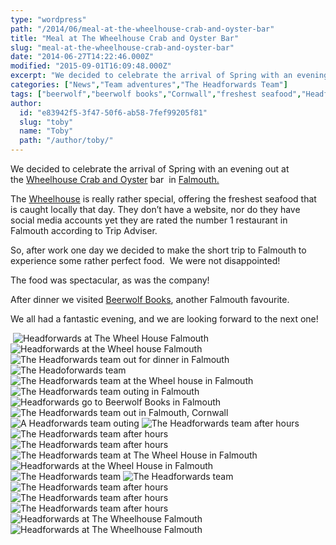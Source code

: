 ```yaml
---
type: "wordpress"
path: "/2014/06/meal-at-the-wheelhouse-crab-and-oyster-bar"
title: "Meal at The Wheelhouse Crab and Oyster Bar"
slug: "meal-at-the-wheelhouse-crab-and-oyster-bar"
date: "2014-06-27T14:22:46.000Z"
modified: "2015-09-01T16:09:48.000Z"
excerpt: "We decided to celebrate the arrival of Spring with an evening out at the Wheelhouse Crab and Oyster bar  in Falmouth. The Wheelhouse is really rather special, offering the freshest seafood that is caught locally that day. They don’t have a website, nor do they have social media accounts yet they are rated the number 1 restaurant in Falmouth …"
categories: ["News","Team adventures","The Headforwards Team"]
tags: ["beerwolf","beerwolf books","Cornwall","freshest seafood","Headforwards","seafood","Software Cornwall","team outings","the wheel house","the wheelhouse","the wheelhouse crab and oyster bar"]
author:
  id: "e83942f5-3f47-50f6-ab58-7fef99205f81"
  slug: "toby"
  name: "Toby"
  path: "/author/toby/"
---
```

We decided to celebrate the arrival of Spring with an evening out at the [Wheelhouse Crab and Oyster](http://www.tripadvisor.co.uk/Restaurant_Review-g186235-d1734677-Reviews-The_Wheel_House-Falmouth_Cornwall_England.html) bar  in [Falmouth.](http://www.falmouth.co.uk/)

The [Wheelhouse](http://www.cornishguardian.co.uk/Lee-Trewhela-ruins-Wheelhouse-s-word-mouth-rule/story-15243269-detail/story.html) is really rather special, offering the freshest seafood that is caught locally that day. They don’t have a website, nor do they have social media accounts yet they are rated the number 1 restaurant in Falmouth according to Trip Adviser.

So, after work one day we decided to make the short trip to Falmouth to experience some rather perfect food.  We were not disappointed!

The food was spectacular, as was the company!

After dinner we visited [Beerwolf Books](http://beerwolfbooks.com/), another Falmouth favourite.

We all had a fantastic evening, and we are looking forward to the next one!



<section class="gallery">

 ![Headforwards at The Wheel House Falmouth ](/wp-content/uploads/2014/06/DSCF1719.jpg)
![Headforwards at the Wheel house Falmouth ](/wp-content/uploads/2014/06/DSCF1759.jpg)
![The Headforwards team out for dinner in Falmouth ](/wp-content/uploads/2014/06/DSCF1747.jpg)
![The Headoforwards team ](/wp-content/uploads/2014/06/DSCF1729.jpg)
![The Headforwards team at the Wheel house in Falmouth](/wp-content/uploads/2014/06/DSCF17251.jpg)
![The Headforwards team outing in Falmouth](/wp-content/uploads/2014/06/DSCF1855.jpg)
![Headforwards go to Beerwolf Books in Falmouth](/wp-content/uploads/2014/06/DSCF1785.jpg)
![The Headforwards team out in Falmouth, Cornwall](/wp-content/uploads/2014/06/DSCF1843.jpg)
![A Headforwards team outing ](/wp-content/uploads/2014/06/DSCF1831.jpg)
![The Headforwards team after hours](/wp-content/uploads/2014/06/DSCF1791.jpg)
![The Headforwards team after hours](/wp-content/uploads/2014/06/DSCF1770.jpg)
![The Headforwards team after hours](/wp-content/uploads/2014/06/DSCF1761.jpg)
![The Headforwards team at The Wheel House in Falmouth](/wp-content/uploads/2014/06/DSCF1755.jpg)
![Headforwards at the Wheel House in Falmouth](/wp-content/uploads/2014/06/DSCF1743.jpg)
![The Headforwards team ](/wp-content/uploads/2014/06/DSCF1742.jpg)
![The Headforwards team](/wp-content/uploads/2014/06/DSCF1739.jpg)
![The Headforwards team after hours](/wp-content/uploads/2014/06/DSCF1733.jpg)
![The Headforwards team after hours](/wp-content/uploads/2014/06/DSCF1732.jpg)
![The Headforwards team after hours](/wp-content/uploads/2014/06/DSCF1725.jpg)
![Headforwards at The Wheelhouse Falmouth](/wp-content/uploads/2014/06/DSCF1773-e1403776938884.jpg)
![Headforwards at The Wheelhouse Falmouth](/wp-content/uploads/2014/06/DSCF1778-e1403778652813.jpg)

</section>

